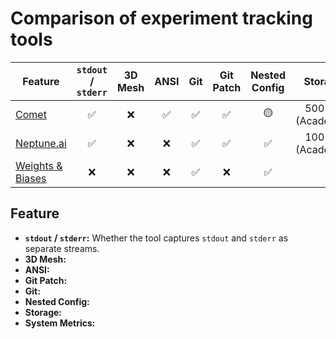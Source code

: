 # Comparison of experiment tracking tools

| Feature                              | `stdout` / `stderr` | 3D Mesh | ANSI | Git | Git Patch | Nested Config |      Storage      | System Metrics |
|--------------------------------------|:-------------------:|:-------:|:----:|:---:|:---------:|:-------------:|:-----------------:|:--------------:|
| [Comet](https://www.comet.com)       |          ✅          |    ❌    |  ✅   |  ✅  |     ✅     |      🟡       | 500 GB (Academic) |       ✅        |
| [Neptune.ai](https://neptune.ai)     |          ✅          |    ❌    |  ❌   |  ✅  |     ✅     |       ✅       | 100 GB (Academic) |       ✅        |
| [Weights & Biases](https://wandb.ai) |          ❌          |    ❌    |  ❌   |  ✅  |     ❌     |       ✅       |                   |       ✅        |

## Feature

- **`stdout` / `stderr`:** Whether the tool captures `stdout` and `stderr` as separate streams.
- **3D Mesh:**
- **ANSI:**
- **Git Patch:**
- **Git:**
- **Nested Config:**
- **Storage:**
- **System Metrics:**
